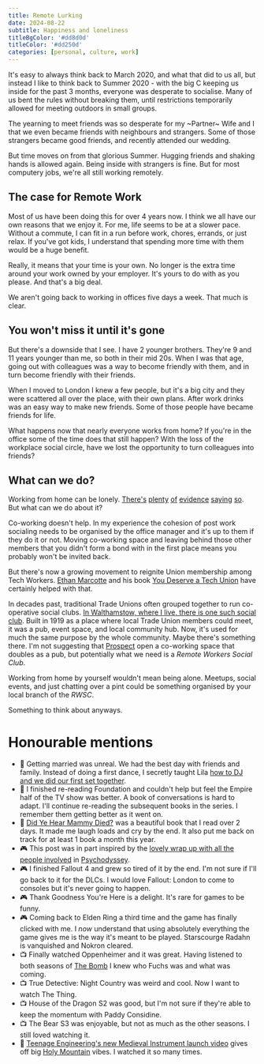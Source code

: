 ```yaml
---
title: Remote Lurking
date: 2024-08-22
subtitle: Happiness and loneliness
titleBgColor: '#dd8d0d'
titleColor: '#dd250d'
categories: [personal, culture, work]
---
```


It's easy to always think back to March 2020, and what that did to us all, but instead I like to think back to Summer 2020 - with the big C keeping us inside for the past 3 months, everyone was desperate to socialise. Many of us bent the rules without breaking them, until restrictions temporarily allowed for meeting outdoors in small groups.

The yearning to meet friends was so desperate for my ~Partner~ Wife and I that we even became friends with neighbours and strangers. Some of those strangers became good friends, and recently attended our wedding.

But time moves on from that glorious Summer. Hugging friends and shaking hands is allowed again. Being inside with strangers is fine. But for most computery jobs, we're all still working remotely.

## The case for Remote Work

Most of us have been doing this for over 4 years now. I think we all have our own reasons that we enjoy it. For me, life seems to be at a slower pace. Without a commute, I can fit in a run before work, chores, errands, or just relax. If you've got kids, I understand that spending more time with them would be a huge benefit.

Really, it means that your time is your own. No longer is the extra time around your work owned by your employer. It's yours to do with as you please. And that's a big deal.

We aren't going back to working in offices five days a week. That much is clear.

## You won't miss it until it's gone

But there's a downside that I see. I have 2 younger brothers. They're 9 and 11 years younger than me, so both in their mid 20s. When I was that age, going out with colleagues was a way to become friendly with them, and in turn become friendly with their friends.

When I moved to London I knew a few people, but it's a big city and they were scattered all over the place, with their own plans. After work drinks was an easy way to make new friends. Some of those people have became friends for life.

What happens now that nearly everyone works from home? If you're in the office some of the time does that still happen? With the loss of the workplace social circle, have we lost the opportunity to turn colleagues into friends?

## What can we do?

Working from home can be lonely. [There's](https://www.bbc.com/worklife/article/20220616-is-remote-work-worse-for-wellbeing-than-people-think) [plenty](https://www.theguardian.com/commentisfree/2023/jul/02/working-from-home-mental-health-society) [of](https://www.forbes.com/sites/bryanrobinson/2021/10/15/remote-workers-report-negative-mental-health-impacts-new-study-finds/?sh=545722a174b8) [evidence](https://www.latimes.com/opinion/story/2024-03-21/loneliness-epidemic-work-from-home-remote-guestrooms-airbnb-couchsurfing#:~:text=Now%2C%20as%20an%20adult%2C%20I,days%20spent%20in%20quiet%20solitude.&text=A%202022%20survey%20noted%20that,their%20jobs%20because%20of%20loneliness.) [saying](https://www.reddit.com/r/WFH/comments/107cgct/feeling_isolated_working_from_home/) [so](https://mentalhealth-uk.org/blog/feeling-lonely-while-working-from-home/). But what can we do about it?

Co-working doesn't help. In my experience the cohesion of post work socialing needs to be organised by the office manager and it's up to them if they do it or not. Moving co-working space and leaving behind those other members that you didn't form a bond with in the first place means you probably won't be invited back.

But there's now a growing movement to reignite Union membership among Tech Workers. [Ethan Marcotte](https://ethanmarcotte.com) and his book [You Deserve a Tech Union](https://ethanmarcotte.com/books/you-deserve-a-tech-union/) have certainly helped with that.

In decades past, traditional Trade Unions often grouped together to run co-operative social clubs. [In Walthamstow, where I live, there is one such social club](https://walthamstowtradeshall.com/about). Built in 1919 as a place where local Trade Union members could meet, it was a pub, event space, and local community hub. Now, it's used for much the same purpose by the whole community. Maybe there's something there. I'm not suggesting that [Prospect](https://prospect.org.uk/) open a co-working space that doubles as a pub, but potentially what we need is a _Remote Workers Social Club_.

Working from home by yourself wouldn't mean being alone. Meetups, social events, and just chatting over a pint could be something organised by your local branch of the _RWSC_.

Something to think about anyways.

# Honourable mentions

- 💒 Getting married was unreal. We had the best day with friends and family. Instead of doing a first dance, I secretly taught Lila [how to DJ and we did our first set together](https://soundcloud.com/syntax-terrorist/dj-just-married-b2b-with-secret-special-guest).
- 📖 I finished re-reading Foundation and couldn't help but feel the Empire half of the TV show was better. A book of conversations is hard to adapt. I'll continue re-reading the subsequent books in the series. I remember them getting better as it went on.
- 📖 [Did Ye Hear Mammy Died?](https://uk.bookshop.org/p/books/did-ye-hear-mammy-died-hilarious-tender-absurd-delightful-and-charming-nina-stibbe-seamas-o-reilly/4958208?ean=9780708899236) was a beautiful book that I read over 2 days. It made me laugh loads and cry by the end. It also put me back on track for at least 1 book a month this year.
- 🎮 This post was in part inspired by the [lovely wrap up with all the people involved](https://www.youtube.com/watch?v=FojuFCVg_ng) in [Psychodyssey](blog/psychodyssey).
- 🎮 I finished Fallout 4 and grew so tired of it by the end. I'm not sure if I'll go back to it for the DLCs. I would love Fallout: London to come to consoles but it's never going to happen.
- 🎮 Thank Goodness You're Here is a delight. It's rare for games to be funny.
- 🎮 Coming back to Elden Ring a third time and the game has finally clicked with me. I _now_ understand that using absolutely everything the game gives me is the way it's meant to be played. Starscourge Radahn is vanquished and Nokron cleared.
- 📺 Finally watched Oppenheimer and it was great. Having listened to both seasons of [The Bomb](https://www.bbc.co.uk/sounds/brand/p08llv8n) I knew who Fuchs was and what was coming.
- 📺 True Detective: Night Country was weird and cool. Now I want to watch The Thing.
- 📺 House of the Dragon S2 was good, but I'm not sure if they're able to keep the momentum with Paddy Considine.
- 📺 The Bear S3 was enjoyable, but not as much as the other seasons. I still loved watching it.
- 🔗 [Teenage Engineering's new Medieval Instrument launch video](https://www.youtube.com/watch?v=LVLsRvGMwMk) gives off big [Holy Mountain](https://www.youtube.com/watch?v=zerBaxPbA94) vibes. I watched it so many times.
